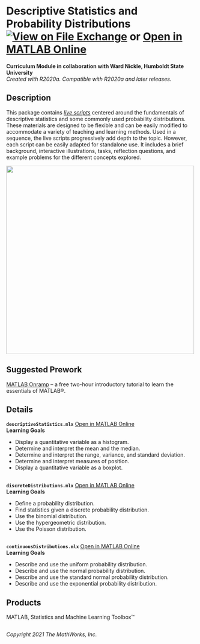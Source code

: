 # Descriptive Statistics and Probability Distributions [![View <File Exchange Title> on File Exchange](https://www.mathworks.com/matlabcentral/images/matlab-file-exchange.svg)](https://www.mathworks.com/matlabcentral/fileexchange/####-Phase-Plane-and-Slope-Field) or [Open in MATLAB Online](https://matlab.mathworks.com/open/github/v1?repo=MathWorks-Teaching-Resources/Descriptive-Stats-and-Probability&project=StatsAndProb.prj)
**Curriculum Module in collaboration with Ward Nickle, Humboldt State University**  
_Created with R2020a. Compatible with R2020a and later releases._


## Description ##
This package contains _[live scripts](https://www.mathworks.com/products/matlab/live-editor.html)_ centered around the fundamentals 
of descriptive statistics and some commonly used probability distributions. These materials are designed to be flexible and can be 
easily modified to accommodate a variety of teaching and learning methods. Used in a sequence, the live scripts progressively add depth 
to the topic. However, each script can be easily adapted for standalone use. It includes a brief background, interactive illustrations, 
tasks, reflection questions, and example problems for the different concepts explored.

<img src = "https://www.mathworks.com/content/mathworks/www/en/academia/courseware/statistics-and-probability/_jcr_content/mainParsys/columns_1254430605_c/2/columns_copy/1/image.adapt.full.high.png/1614628044446.png" height = "500">

## Suggested Prework ## 
[MATLAB Onramp](https://www.mathworks.com/learn/tutorials/matlab-onramp.html) – a free two-hour introductory tutorial to learn 
the essentials of MATLAB®. 

## Details ##

**`descriptiveStatistics.mlx`** [Open in MATLAB Online](https://matlab.mathworks.com/open/github/v1?repo=MathWorks-Teaching-Resources/Descriptive-Stats-and-Probability&project=StatsAndProb.prj&file=descriptiveStatistics.mlx)  
**Learning Goals**
- Display a quantitative variable as a histogram.
- Determine and interpret the mean and the median.
- Determine and interpret the range, variance, and standard deviation.
- Determine and interpret measures of position.
- Display a quantitative variable as a boxplot.  

## ##
**`discreteDistributions.mlx`** [Open in MATLAB Online](https://matlab.mathworks.com/open/github/v1?repo=MathWorks-Teaching-Resources/Descriptive-Stats-and-Probability&project=StatsAndProb.prj&file=discreteDistributions.mlx)  
**Learning Goals**  
- Define a probability distribution.
- Find statistics given a discrete probability distribution.
- Use the binomial distribution.
- Use the hypergeometric distribution.
- Use the Poisson distribution.
  
## ##
**`continuousDistributions.mlx`** [Open in MATLAB Online](https://matlab.mathworks.com/open/github/v1?repo=MathWorks-Teaching-Resources/Descriptive-Stats-and-Probability&project=StatsAndProb.prj&file=continuousDistributions.mlx)  
**Learning Goals**  
- Describe and use the uniform probability distribution.
- Describe and use the normal probability distribution.
- Describe and use the standard normal probability distribution.
- Describe and use the exponential probability distribution.   
   
## Products ##
MATLAB, Statistics and Machine Learning Toolbox™ 

## ##
_Copyright 2021 The MathWorks, Inc._
